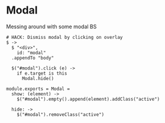 Modal
=====

Messing around with some modal BS

    # HACK: Dismiss modal by clicking on overlay
    $ ->
      $ "<div>",
        id: "modal"
      .appendTo "body"

      $("#modal").click (e) ->
        if e.target is this
          Modal.hide()

    module.exports = Modal =
      show: (element) ->
        $("#modal").empty().append(element).addClass("active")

      hide: ->
        $("#modal").removeClass("active")
